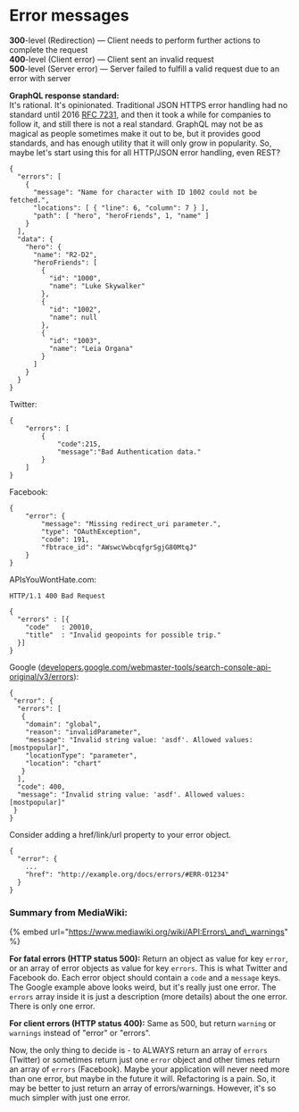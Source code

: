 # Error messages

**300**-level \(Redirection\) — Client needs to perform further actions to complete the request  
**400**-level \(Client error\) — Client sent an invalid request  
**500**-level \(Server error\) — Server failed to fulfill a valid request due to an error with server

**GraphQL response standard:**  
It's rational. It's opinionated. Traditional JSON HTTPS error handling had no standard until 2016 [RFC 7231](https://tools.ietf.org/html/rfc7231#section-6), and then it took a while for companies to follow it, and still there is not a real standard. GraphQL may not be as magical as people sometimes make it out to be, but it provides good standards, and has enough utility that it will only grow in popularity. So, maybe let's start using this for all HTTP/JSON error handling, even REST?

```text
{
  "errors": [
    {
      "message": "Name for character with ID 1002 could not be fetched.",
      "locations": [ { "line": 6, "column": 7 } ],
      "path": [ "hero", "heroFriends", 1, "name" ]
    }
  ],
  "data": {
    "hero": {
      "name": "R2-D2",
      "heroFriends": [
        {
          "id": "1000",
          "name": "Luke Skywalker"
        },
        {
          "id": "1002",
          "name": null
        },
        {
          "id": "1003",
          "name": "Leia Organa"
        }
      ]
    }
  }
}
```

Twitter:

```text
{
    "errors": [
        {
            "code":215,
            "message":"Bad Authentication data."
        }
    ]
}

```

Facebook:

```text
{
    "error": {
        "message": "Missing redirect_uri parameter.",
        "type": "OAuthException",
        "code": 191,
        "fbtrace_id": "AWswcVwbcqfgrSgjG80MtqJ"
    }
}
```

APIsYouWontHate.com:

```text
HTTP/1.1 400 Bad Request

{
  "errors" : [{
    "code"   : 20010,
    "title"  : "Invalid geopoints for possible trip."
  }]
}
```

Google \([developers.google.com/webmaster-tools/search-console-api-original/v3/errors](https://developers.google.com/webmaster-tools/search-console-api-original/v3/errors)\):

```text
{
 "error": {
  "errors": [
   {
    "domain": "global",
    "reason": "invalidParameter",
    "message": "Invalid string value: 'asdf'. Allowed values: [mostpopular]",
    "locationType": "parameter",
    "location": "chart"
   }
  ],
  "code": 400,
  "message": "Invalid string value: 'asdf'. Allowed values: [mostpopular]"
 }
}
```

Consider adding a href/link/url property to your error object.

```text
{
  "error": {
    ...
    "href": "http://example.org/docs/errors/#ERR-01234"
  }
}
```

### 

### Summary from MediaWiki:

{% embed url="https://www.mediawiki.org/wiki/API:Errors\_and\_warnings" %}

**For fatal errors \(HTTP status 500\):** Return an object as value for key `error`, or an array of error objects as value for key `errors`. This is what Twitter and Facebook do. Each error object should contain a `code` and a `message` keys. The Google example above looks weird, but it's really just one error. The `errors` array inside it is just a description \(more details\) about the one error. There is only one error.

**For client errors \(HTTP status 400\):** Same as 500, but return `warning` or `warnings` instead of "error" or "errors".

Now, the only thing to decide is - to ALWAYS return an array of `errors` \(Twitter\) or sometimes return just one `error` object and other times return an array of `errors` \(Facebook\). Maybe your application will never need more than one error, but maybe in the future it will. Refactoring is a pain. So, it may be better to just return an array of errors/warnings. However, it's so much simpler with just one error.





